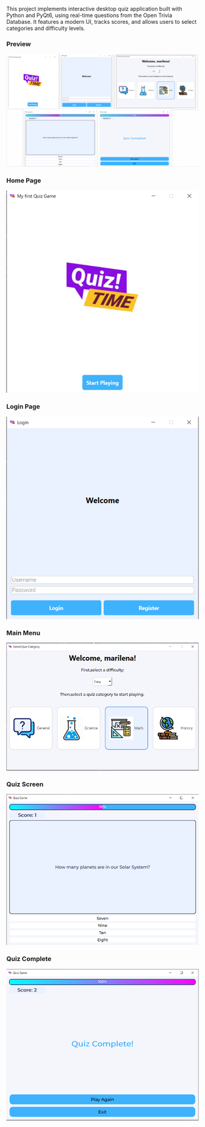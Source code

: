 This project implements interactive desktop quiz application built with Python and PyQt6, using real-time questions from the Open Trivia Database.
It features a modern UI, tracks scores, and allows users to select categories and difficulty levels.

### Preview
![Preview](Assets/Screenshots/collage.png)

### Home Page
![Main Menu](Assets/Screenshots/home_page.png)

### Login Page
![Login Page](Assets/Screenshots/login_screen.png)

### Main Menu
![Main Menu](Assets/Screenshots/main_menu.png)

### Quiz Screen
![Main Menu](Assets/Screenshots/quiz_screen.png)

### Quiz Complete
![Main Menu](Assets/Screenshots/quiz_complete.png)

